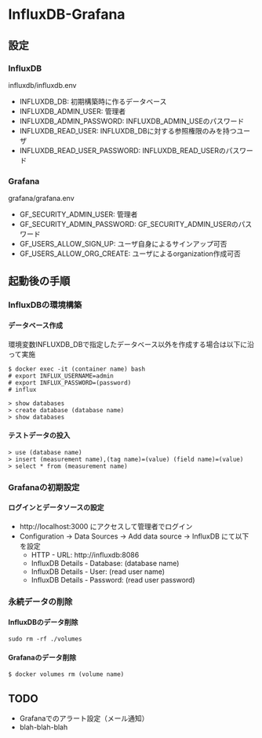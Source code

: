 # InfluxDB-Grafana

## 設定

### InfluxDB

influxdb/influxdb.env

* INFLUXDB_DB: 初期構築時に作るデータベース
* INFLUXDB_ADMIN_USER: 管理者
* INFLUXDB_ADMIN_PASSWORD: INFLUXDB_ADMIN_USEのパスワード
* INFLUXDB_READ_USER: INFLUXDB_DBに対する参照権限のみを持つユーザ
* INFLUXDB_READ_USER_PASSWORD: INFLUXDB_READ_USERのパスワード

### Grafana

grafana/grafana.env

* GF_SECURITY_ADMIN_USER: 管理者
* GF_SECURITY_ADMIN_PASSWORD: GF_SECURITY_ADMIN_USERのパスワード
* GF_USERS_ALLOW_SIGN_UP: ユーザ自身によるサインアップ可否
* GF_USERS_ALLOW_ORG_CREATE: ユーザによるorganization作成可否

## 起動後の手順

### InfluxDBの環境構築

#### データベース作成

環境変数INFLUXDB_DBで指定したデータベース以外を作成する場合は以下に沿って実施

```
$ docker exec -it (container name) bash
# export INFLUX_USERNAME=admin
# export INFLUX_PASSWORD=(password)
# influx

> show databases
> create database (database name)
> show databases
```

#### テストデータの投入

```
> use (database name)
> insert (measurement name),(tag name)=(value) (field name)=(value)
> select * from (measurement name)
```

### Grafanaの初期設定

#### ログインとデータソースの設定

* http://localhost:3000 にアクセスして管理者でログイン
* Configuration -> Data Sources -> Add data source -> InfluxDB にて以下を設定
    * HTTP - URL: http://influxdb:8086
    * InfluxDB Details - Database: (database name)
    * InfluxDB Details - User: (read user name)
    * InfluxDB Details - Password: (read user password)

### 永続データの削除

#### InfluxDBのデータ削除
```
sudo rm -rf ./volumes
```

#### Grafanaのデータ削除

```
$ docker volumes rm (volume name)
```


## TODO

* Grafanaでのアラート設定（メール通知）
* blah-blah-blah
